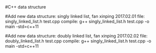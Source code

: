 #C++ data structure

#Add new data structure: singly linked list, fan xinping 2017.02.01
file: singly_linked_list.h test.cpp
compile: g++ singly_linked_list.h test.cpp -o main -std=c++11

#Add new data structure: doubly linked list, fan xinping 2017.02.02
file: doubly_linked_list.h test.cpp
compile: g++ singly_linked_list.h test.cpp -o main -std=c++11
